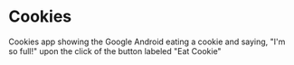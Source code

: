 # Cookies
Cookies app showing the Google Android eating a cookie and saying, "I'm so full!" upon the click of the button labeled "Eat Cookie"
